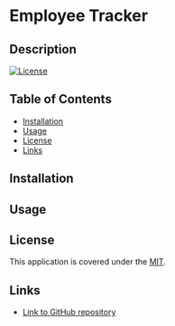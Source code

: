 # Employee Tracker

## Description
[![License](https://img.shields.io/badge/License-MIT-blue)](https://opensource.org/licenses/MIT)

## Table of Contents

* [Installation](#installation)
* [Usage](#usage)
* [License](#license)
* [Links](#links)

## Installation

## Usage

## License

This application is covered under the [MIT](https://opensource.org/licenses/MIT).

## Links

- [Link to GitHub repository](https://github.com/kt946/employee-tracker)